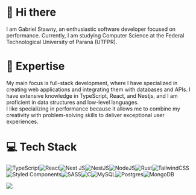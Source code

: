 # 👋 Hi there

I am Gabriel Stawny, an enthusiastic software developer focused on performance. Currently, I am studying Computer Science at the Federal Technological University of Paraná (UTFPR). 

# 🚀 Expertise

My main focus is full-stack development, where I have specialized in creating web applications and integrating them with databases and APIs. I have extensive knowledge in TypeScript, React, and Nestjs, and I am proficient in data structures and low-level languages.</br>
I like specializing in performance because it allows me to combine my creativity with problem-solving skills to deliver exceptional user experiences.


# 💻 Tech Stack
![TypeScript](https://img.shields.io/badge/typescript-%23007ACC.svg?style=for-the-badge&logo=typescript&logoColor=white)![React](https://img.shields.io/badge/react-%2320232a.svg?style=for-the-badge&logo=react&logoColor=%2361DAFB)![Next JS](https://img.shields.io/badge/Next-black?style=for-the-badge&logo=next.js&logoColor=white)![NestJS](https://img.shields.io/badge/nestjs-%23E0234E.svg?style=for-the-badge&logo=nestjs&logoColor=white)![NodeJS](https://img.shields.io/badge/node.js-6DA55F?style=for-the-badge&logo=node.js&logoColor=white)![Rust](https://img.shields.io/badge/rust-%23000000.svg?style=for-the-badge&logo=rust&logoColor=white)![TailwindCSS](https://img.shields.io/badge/tailwindcss-%2338B2AC.svg?style=for-the-badge&logo=tailwind-css&logoColor=white)![Styled Components](https://img.shields.io/badge/styled--components-DB7093?style=for-the-badge&logo=styled-components&logoColor=white)![SASS](https://img.shields.io/badge/SASS-hotpink.svg?style=for-the-badge&logo=SASS&logoColor=white)![C](https://img.shields.io/badge/c-%2300599C.svg?style=for-the-badge&logo=c&logoColor=white)![MySQL](https://img.shields.io/badge/mysql-%2300f.svg?style=for-the-badge&logo=mysql&logoColor=white)![Postgres](https://img.shields.io/badge/postgres-%23316192.svg?style=for-the-badge&logo=postgresql&logoColor=white)![MongoDB](https://img.shields.io/badge/MongoDB-%234ea94b.svg?style=for-the-badge&logo=mongodb&logoColor=white)


![](https://github-readme-stats-wheat-two-53.vercel.app/api/top-langs/?username=gastawny&theme=transparent&hide_border=false&include_all_commits=false&count_private=false&layout=compact)
